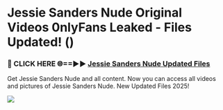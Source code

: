 # Jessie Sanders Nude Original Videos 0nlyFans Leaked - Files Updated! ()

<h3>🔴 CLICK HERE 🌐==►► <a href="https://tinyurl.com/2p9ay9w9" rel="nofollow">Jessie Sanders Nude Updated Files</a></h3>

Get Jessie Sanders Nude and all content. Now you can access all videos and pictures of Jessie Sanders Nude. New Updated Files 2025!

[![](https://i.imgur.com/KQgVmj3.gif)](https://tinyurl.com/2p9ay9w9)
